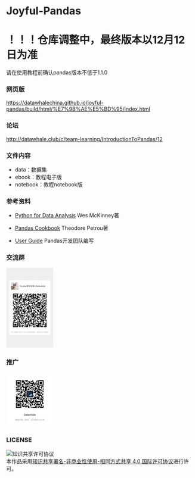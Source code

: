 # Joyful-Pandas

# ！！！仓库调整中，最终版本以12月12日为准

 请在使用教程前确认pandas版本不低于1.1.0

### 网页版

https://datawhalechina.github.io/joyful-pandas/build/html/%E7%9B%AE%E5%BD%95/index.html

### 论坛

http://datawhale.club/c/team-learning/IntroductionToPandas/12

### 文件内容

* data：数据集
* ebook：教程电子版
* notebook：教程notebook版

### 参考资料

* [Python for Data Analysis](<http://93.174.95.29/_ads/A3AD6E6B2504B95EC39A6C57D465BA5D>) Wes McKinney著

* [Pandas Cookbook](<http://93.174.95.29/_ads/23950B4446ABB5DD27168D6B0FB2C8DB>) Theodore Petrou著

* [User Guide](<https://pandas.pydata.org/docs/user_guide/index.html#user-guide>) Pandas开发团队编写

### 交流群

<img src="source/_static/qun.jpg" width="25%"/>

### 推广

<img src="source/_static/qrcode.jpeg" width="25%"/>

### LICENSE

<img alt="知识共享许可协议" style="border-width:0" src="https://i.creativecommons.org/l/by-nc-sa/4.0/88x31.png" /></a><br />本作品采用<a rel="license" href="http://creativecommons.org/licenses/by-nc-sa/4.0/">知识共享署名-非商业性使用-相同方式共享 4.0 国际许可协议</a>进行许可。